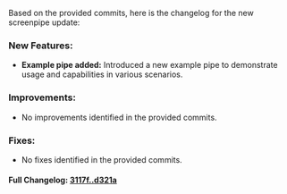 Based on the provided commits, here is the changelog for the new screenpipe update:

### **New Features:**
- **Example pipe added:** Introduced a new example pipe to demonstrate usage and capabilities in various scenarios.

### **Improvements:**
- No improvements identified in the provided commits.

### **Fixes:**
- No fixes identified in the provided commits.

#### **Full Changelog:** [3117f..d321a](https://github.com/mediar-ai/screenpipe/compare/3117f..d321a)

